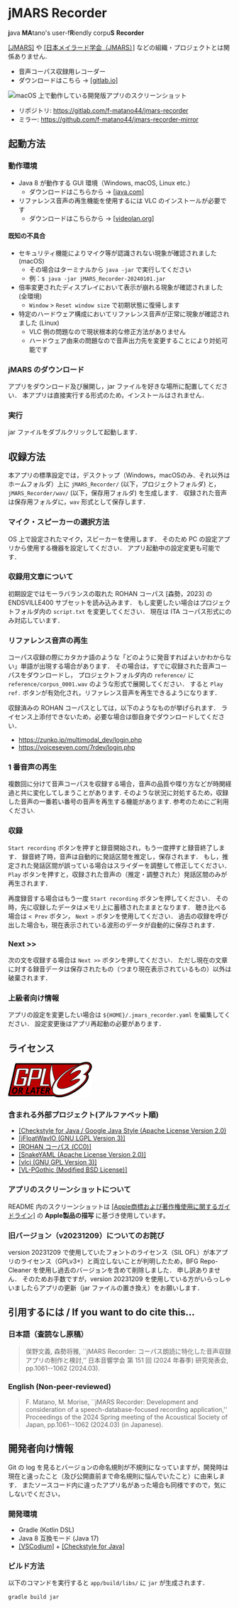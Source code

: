 # jMARS Recorder

**j**ava **MA**tano's user\-f**R**iendly corpu**S** **Recorder**

[\[JMARS\]](https://jmars.asu.edu/) や [\[日本メイラード学会（JMARS）\]](http://www.maillard.umin.jp/) などの組織・プロジェクトとは関係ありません.


* 音声コーパス収録用レコーダー
* ダウンロードはこちら → [\[gitlab.io\]](https://jmars-recorder-f-matano44-c1b89be0a6cc184def2f5c56a8ae3f5241af6.gitlab.io/jMARS_Recorder-latest.zip)

![macOS 上で動作している開発版アプリのスクリーンショット](doc/imgs/screenshot.png)

* リポジトリ: https://gitlab.com/f-matano44/jmars-recorder
* ミラー: https://github.com/f-matano44/jmars-recorder-mirror


## 起動方法

### 動作環境
* Java 8 が動作する GUI 環境（Windows, macOS, Linux etc.）
    * ダウンロードはこちらから → [\[java.com\]](https://www.java.com/ja/)
* リファレンス音声の再生機能を使用するには VLC のインストールが必要です
    * ダウンロードはこちらから → [\[videolan.org\]](https://www.videolan.org/vlc/index.ja.html)


#### 既知の不具合
* セキュリティ機能によりマイク等が認識されない現象が確認されました \(macOS\)
    * その場合はターミナルから `java -jar` で実行してください
    * 例：`$ java -jar jMARS_Recorder-20240101.jar`
* 倍率変更されたディスプレイにおいて表示が崩れる現象が確認されました \(全環境\)
    * `Window` \> `Reset window size` で初期状態に復帰します
* 特定のハードウェア構成においてリファレンス音声が正常に現象が確認されました \(Linux\)
    * VLC 側の問題なので現状根本的な修正方法がありません
    * ハードウェア由来の問題なので音声出力先を変更することにより対処可能です


### jMARS のダウンロード
アプリをダウンロード及び展開し，jar ファイルを好きな場所に配置してください．
本アプリは直接実行する形式のため，インストールはされません．


### 実行
jar ファイルをダブルクリックして起動します．


## 収録方法
本アプリの標準設定では，デスクトップ（Windows，macOSのみ．それ以外はホームフォルダ）上に
`jMARS_Recorder/` \(以下，プロジェクトフォルダ\) と，
`jMARS_Recorder/wav/` \(以下，保存用フォルダ\) を生成します．
収録された音声は保存用フォルダに，`wav` 形式として保存します．


### マイク・スピーカーの選択方法
OS 上で設定されたマイク，スピーカーを使用します．
そのため PC の設定アプリから使用する機器を設定してください．
アプリ起動中の設定変更も可能です．


### 収録用文章について
初期設定ではモーラバランスの取れた ROHAN コーパス \[森勢，2023\] の ENDSVILLE400 サブセットを読み込みます．
もし変更したい場合はプロジェクトフォルダ内の `script.txt` を変更してください．
現在は ITA コーパス形式にのみ対応しています．


### リファレンス音声の再生
コーパス収録の際にカタカナ語のような「どのように発音すればよいかわからない」単語が出現する場合があります．
その場合は，すでに収録された音声コーパスをダウンロードし，
プロジェクトフォルダ内の `reference/` に `reference/corpus_0001.wav` のような形式で展開してください．
すると `Play ref.` ボタンが有効化され，リファレンス音声を再生できるようになります．

収録済みの ROHAN コーパスとしては，以下のようなものが挙げられます．
ライセンス上添付できないため，必要な場合は御自身でダウンロードしてください．

* https://zunko.jp/multimodal_dev/login.php
* https://voiceseven.com/7rdev/login.php


### 1 番音声の再生
複数回に分けて音声コーパスを収録する場合，音声の品質や喋り方などが時関経過と共に変化してしまうことがあります.
そのような状況に対処するため，収録した音声の一番若い番号の音声を再生する機能があります.
参考のためにご利用ください.


### 収録
`Start recording` ボタンを押すと録音開始され，もう一度押すと録音終了します．
録音終了時，音声は自動的に発話区間を推定し，保存されます．
もし，推定された発話区間が誤っている場合はスライダーを調整して修正してください．
`Play` ボタンを押すと，収録された音声の（推定・調整された）発話区間のみが再生されます．

再度録音する場合はもう一度 `Start recording` ボタンを押してください．
その時，先に収録したデータはメモリ上に蓄積されたままとなります．
聴き比べる場合は `< Prev` ボタン， `Next >` ボタンを使用してください．
過去の収録を呼び出した場合も，現在表示されている波形のデータが自動的に保存されます．


### Next >>
次の文を収録する場合は `Next >>` ボタンを押してください．
ただし現在の文章に対する録音データは保存されたもの（つまり現在表示されているもの）以外は破棄されます．


### 上級者向け情報
アプリの設定を変更したい場合は `${HOME}/.jmars_recorder.yaml` を編集してください．
設定変更後はアプリ再起動の必要があります．


## ライセンス
[![GPLv3+](doc/imgs/gplv3-or-later.svg)](https://www.gnu.org/licenses/gpl-3.0.html)


### 含まれる外部プロジェクト(アルファベット順)
* [\[Checkstyle for Java / Google Java Style (Apache License Version 2.0)](https://github.com/checkstyle/checkstyle/blob/1de91bc2e79d13860f841e8cddd85fdc54d4c1a4/src/main/resources/google_checks.xml)
* [\[jFloatWavIO (GNU LGPL Version 3)\]](https://gitlab.com/f-matano44/jfloatwavio)
* [\[ROHAN コーパス (CC0)\]](https://github.com/mmorise/rohan4600)
* [\[SnakeYAML (Apache License Version 2.0)\]](https://bitbucket.org/snakeyaml/snakeyaml/)
* [\[vlcj (GNU GPL Version 3)\]](https://github.com/caprica/vlcj)
* [\[VL-PGothic (Modified BSD License)\]](https://github.com/daisukesuzuki/VLGothic/blob/main/LICENSE.ja)


### アプリのスクリーンショットについて
README 内のスクリーンショットは
[\[Apple商標および著作権使用に関するガイドライン\]](https://www.apple.com/jp/legal/intellectual-property/guidelinesfor3rdparties.html)
の **Apple製品の描写** に基づき使用しています。


### 旧バージョン（v20231209）についてのお詫び
version 20231209 で使用していたフォントのライセンス（SIL OFL）が本アプリのライセンス（GPLv3+）と両立しないことが判明したため，BFG Repo-Cleaner を使用し過去のバージョンを含めて削除しました．
申し訳ありません．
そのためお手数ですが，version 20231209 を使用している方がいらっしゃいましたらアプリの更新（jar ファイルの置き換え）をお願いします．


## 引用するには / If you want to do cite this...

### 日本語（査読なし原稿）
> 俣野文義, 森勢将雅,
``jMARS Recorder: コーパス朗読に特化した音声収録アプリの制作と検討,’’
日本音響学会 第 151 回 (2024 年春季) 研究発表会, pp.1061--1062 (2024.03).

### English (Non-peer-reviewed)
> F. Matano, M. Morise,
``jMARS Recorder: Development and consideration of a speech-database-focused recording application,''
Proceedings of the 2024 Spring meeting of the Acoustical Society of Japan, pp.1061--1062 (2024.03) (in Japanese).


## 開発者向け情報
Git の log を見るとバージョンの命名規則が不規則になっていますが，開発時は現在と違ったこと（及び公開直前まで命名規則に悩んでいたこと）に由来します．
またソースコード内に違ったアプリ名があった場合も同様ですので，気にしないでください，


### 開発環境
* Gradle \(Kotlin DSL\)
* Java 8 互換モード \(Java 17\)
* [\[VSCodium\]](https://github.com/VSCodium/vscodium) + [\[Checkstyle for Java\]](https://github.com/jdneo/vscode-checkstyle)


### ビルド方法
以下のコマンドを実行すると `app/build/libs/` に `jar` が生成されます．

```sh
gradle build jar
```
